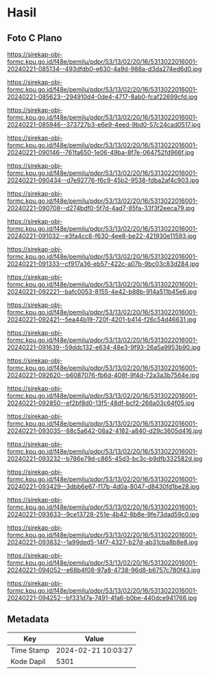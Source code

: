 # Hasil

## Foto C Plano

https://sirekap-obj-formc.kpu.go.id/f48e/pemilu/pdpr/53/13/02/20/16/5313022016001-20240221-085134--493dfdb0-e630-4a9d-988a-d3da274ed6d0.jpg

https://sirekap-obj-formc.kpu.go.id/f48e/pemilu/pdpr/53/13/02/20/16/5313022016001-20240221-085623--294910d4-0de4-4717-8ab0-fcaf22699cfd.jpg

https://sirekap-obj-formc.kpu.go.id/f48e/pemilu/pdpr/53/13/02/20/16/5313022016001-20240221-085946--373727b3-e6e9-4eed-9bd0-57c24cad0517.jpg

https://sirekap-obj-formc.kpu.go.id/f48e/pemilu/pdpr/53/13/02/20/16/5313022016001-20240221-090146--761fa650-1e06-49ba-8f7e-064752fd966f.jpg

https://sirekap-obj-formc.kpu.go.id/f48e/pemilu/pdpr/53/13/02/20/16/5313022016001-20240221-090434--d7e92776-f6c9-45b2-9538-fdba2af4c903.jpg

https://sirekap-obj-formc.kpu.go.id/f48e/pemilu/pdpr/53/13/02/20/16/5313022016001-20240221-090708--d274bdf0-5f7d-4ad7-85fa-33f3f2eeca79.jpg

https://sirekap-obj-formc.kpu.go.id/f48e/pemilu/pdpr/53/13/02/20/16/5313022016001-20240221-091032--e3fa4cc8-f630-4ee8-be22-421930e11593.jpg

https://sirekap-obj-formc.kpu.go.id/f48e/pemilu/pdpr/53/13/02/20/16/5313022016001-20240221-091333--cf917a36-eb57-422c-a07b-9bc03c83d284.jpg

https://sirekap-obj-formc.kpu.go.id/f48e/pemilu/pdpr/53/13/02/20/16/5313022016001-20240221-092221--bafc0053-8155-4e42-b88b-914a511b45e6.jpg

https://sirekap-obj-formc.kpu.go.id/f48e/pemilu/pdpr/53/13/02/20/16/5313022016001-20240221-092421--5ea44b19-720f-4201-b414-f26c54d46631.jpg

https://sirekap-obj-formc.kpu.go.id/f48e/pemilu/pdpr/53/13/02/20/16/5313022016001-20240221-091639--59ddc132-e634-48e3-9f93-26a5a9953b90.jpg

https://sirekap-obj-formc.kpu.go.id/f48e/pemilu/pdpr/53/13/02/20/16/5313022016001-20240221-092620--b6087076-fb6d-408f-9f4d-72a3a3b7564e.jpg

https://sirekap-obj-formc.kpu.go.id/f48e/pemilu/pdpr/53/13/02/20/16/5313022016001-20240221-092850--ef2bf8d0-13f5-48df-bcf2-266a03c64f05.jpg

https://sirekap-obj-formc.kpu.go.id/f48e/pemilu/pdpr/53/13/02/20/16/5313022016001-20240221-093035--88c5a642-08a2-4182-a840-d29c3605d416.jpg

https://sirekap-obj-formc.kpu.go.id/f48e/pemilu/pdpr/53/13/02/20/16/5313022016001-20240221-093232--b786e79d-c865-45d3-bc3c-b9dfb332582d.jpg

https://sirekap-obj-formc.kpu.go.id/f48e/pemilu/pdpr/53/13/02/20/16/5313022016001-20240221-093429--3dbb6e67-f17b-4d0a-8047-d8430fd1be28.jpg

https://sirekap-obj-formc.kpu.go.id/f48e/pemilu/pdpr/53/13/02/20/16/5313022016001-20240221-093633--9ce13728-251e-4b42-8b8e-9fe73dad59c0.jpg

https://sirekap-obj-formc.kpu.go.id/f48e/pemilu/pdpr/53/13/02/20/16/5313022016001-20240221-093832--1a99ded5-14f7-4327-b27d-ab31cba8b8e8.jpg

https://sirekap-obj-formc.kpu.go.id/f48e/pemilu/pdpr/53/13/02/20/16/5313022016001-20240221-094052--e68b4f08-97a8-4738-96d8-b6757c780f43.jpg

https://sirekap-obj-formc.kpu.go.id/f48e/pemilu/pdpr/53/13/02/20/16/5313022016001-20240221-094252--bf331d7a-7491-4fa6-b0be-440dce941766.jpg


## Metadata

| Key        | Value               |
| ---------- | ------------------- |
| Time Stamp | 2024-02-21 10:03:27 |
| Kode Dapil | 5301                |



